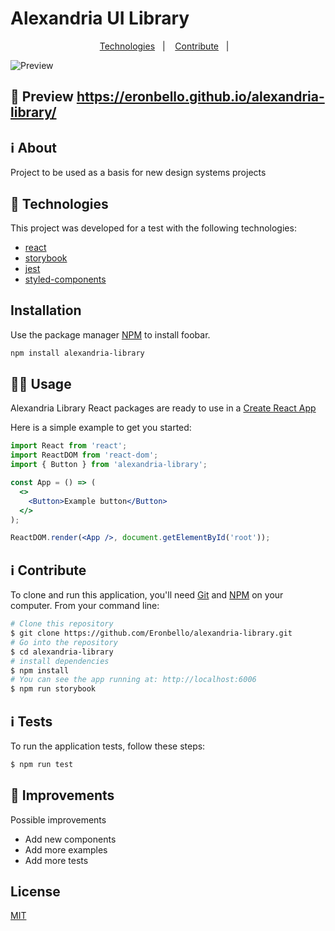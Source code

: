 # Alexandria UI Library

<p align="center">
  <a href="#rocket-technologies">Technologies</a>&nbsp;&nbsp;&nbsp;|&nbsp;&nbsp;&nbsp;
  <a href="#information_source-how-to-use">Contribute</a>&nbsp;&nbsp;&nbsp;|&nbsp;&nbsp;&nbsp;
</p>

![Preview](https://cdn.falauniversidades.com.br/wp-content/uploads/2020/10/14164522/biblioteca-de-alexandria-antiga.jpg)

## :rocket: Preview https://eronbello.github.io/alexandria-library/

## :information_source: About

Project to be used as a basis for new design systems projects

## :rocket: Technologies

This project was developed for a test with the following technologies:

- [react](https://vuejs.org/)
- [storybook](https://nuxtjs.org/)
- [jest](https://github.com/zloirock/core-js)
- [styled-components](https://router.vuejs.org/)

## Installation

Use the package manager [NPM](https://www.npmjs.com/) to install foobar.

```bash
npm install alexandria-library
```

## :sassy_woman: Usage

Alexandria Library React packages are ready to use in a
[Create React App](https://create-react-app.dev/) 

Here is a simple example to get you started:

```jsx
import React from 'react';
import ReactDOM from 'react-dom';
import { Button } from 'alexandria-library';

const App = () => (
  <>
    <Button>Example button</Button>
  </>
);

ReactDOM.render(<App />, document.getElementById('root'));
```

## :information_source: Contribute

To clone and run this application, you'll need [Git](https://git-scm.com) and [NPM](https://yarnpkg.com/) on your computer. From your command line:

```bash
# Clone this repository
$ git clone https://github.com/Eronbello/alexandria-library.git
# Go into the repository
$ cd alexandria-library
# install dependencies
$ npm install
# You can see the app running at: http://localhost:6006
$ npm run storybook
```
## :information_source: Tests

To run the application tests, follow these steps:

```bash
$ npm run test
```

## :rocket: Improvements

Possible improvements

- Add new components
- Add more examples
- Add more tests


## License
[MIT](https://choosealicense.com/licenses/mit/)